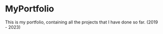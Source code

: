 # MyPortfolio
This is my portfolio, containing all the projects that I have done so far. (2019 - 2023)
